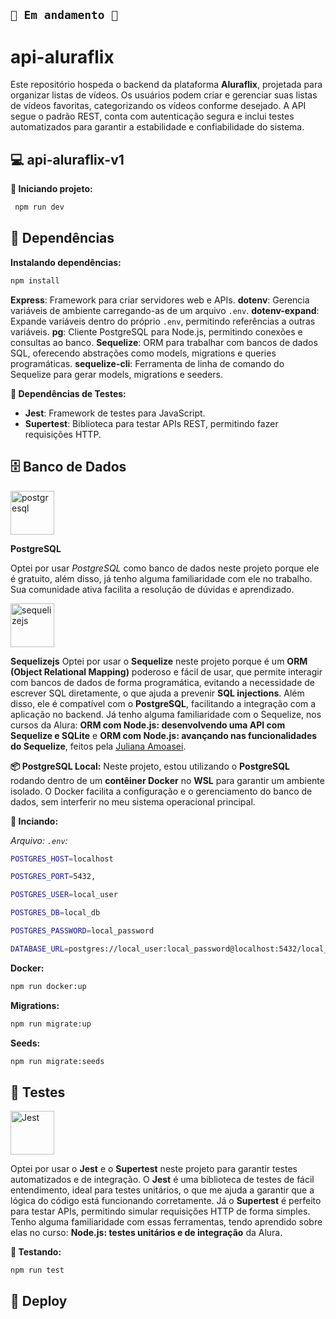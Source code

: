 ## `🚧 Em andamento 🚧`

# api-aluraflix

Este repositório hospeda o backend da plataforma **Aluraflix**, projetada para organizar listas de vídeos. Os usuários podem criar e gerenciar suas listas de vídeos favoritas, categorizando os vídeos conforme desejado.
A API segue o padrão REST, conta com autenticação segura e inclui testes automatizados para garantir a estabilidade e confiabilidade do sistema.

## 💻 api-aluraflix-v1

**🚀 Iniciando projeto:**

```bash
 npm run dev
```

## 🧩 Dependências

**Instalando dependências:**

```bash
npm install
```

**Express**: Framework para criar servidores web e APIs.
**dotenv**: Gerencia variáveis de ambiente carregando-as de um arquivo `.env`.
**dotenv-expand**: Expande variáveis dentro do próprio `.env`, permitindo referências a outras variáveis.
**pg**: Cliente PostgreSQL para Node.js, permitindo conexões e consultas ao banco.
**Sequelize**: ORM para trabalhar com bancos de dados SQL, oferecendo abstrações como models, migrations e queries programáticas.
**sequelize-cli**: Ferramenta de linha de comando do Sequelize para gerar models, migrations e seeders.

**🧪 Dependências de Testes:**

- **Jest**: Framework de testes para JavaScript.
- **Supertest**: Biblioteca para testar APIs REST, permitindo fazer requisições HTTP.

## 🗄️ Banco de Dados

<img src="https://upload.wikimedia.org/wikipedia/commons/thumb/2/29/Postgresql_elephant.svg/70px-Postgresql_elephant.svg.png" width="70" alt="postgresql"  />
   
**PostgreSQL**

Optei por usar _PostgreSQL_ como banco de dados neste projeto porque ele é gratuito, além disso, já tenho alguma familiaridade com ele no trabalho. Sua comunidade ativa facilita a resolução de dúvidas e aprendizado.

<img src="https://hyunseob.github.io/images/sequelizejs.png" width="70" alt="sequelizejs" />

**Sequelizejs**
Optei por usar o **Sequelize** neste projeto porque é um **ORM (Object Relational Mapping)** poderoso e fácil de usar, que permite interagir com bancos de dados de forma programática, evitando a necessidade de escrever SQL diretamente, o que ajuda a prevenir **SQL injections**. Além disso, ele é compatível com o **PostgreSQL**, facilitando a integração com a aplicação no backend. Já tenho alguma familiaridade com o Sequelize, nos cursos da Alura: **ORM com Node.js: desenvolvendo uma API com Sequelize e SQLite** e **ORM com Node.js: avançando nas funcionalidades do Sequelize**, feitos pela [Juliana Amoasei](https://github.com/JulianaAmoasei).

**📦 PostgreSQL Local:**
Neste projeto, estou utilizando o **PostgreSQL** rodando dentro de um **contêiner Docker** no **WSL** para garantir um ambiente isolado. O Docker facilita a configuração e o gerenciamento do banco de dados, sem interferir no meu sistema operacional principal.

**🚀 Inciando:**

_Arquivo: `.env`:_

```bash
POSTGRES_HOST=localhost

POSTGRES_PORT=5432,

POSTGRES_USER=local_user

POSTGRES_DB=local_db

POSTGRES_PASSWORD=local_password

DATABASE_URL=postgres://local_user:local_password@localhost:5432/local_db
```

**Docker:**

```bash
npm run docker:up
```

**Migrations:**

```bash
npm run migrate:up
```

**Seeds:**

```bash
npm run migrate:seeds
```

## 🧪 Testes

<img src="https://www.jetbrains.com/guide/assets/jest-5ee71e9b.svg" width="70" alt="Jest" />

Optei por usar o **Jest** e o **Supertest** neste projeto para garantir testes automatizados e de integração. O **Jest** é uma biblioteca de testes de fácil entendimento, ideal para testes unitários, o que me ajuda a garantir que a lógica do código está funcionando corretamente. Já o **Supertest** é perfeito para testar APIs, permitindo simular requisições HTTP de forma simples. Tenho alguma familiaridade com essas ferramentas, tendo aprendido sobre elas no curso: **Node.js: testes unitários e de integração** da Alura.

**🧪 Testando:**

```bash
npm run test
```

## 🚀 Deploy
